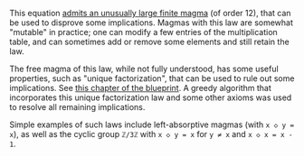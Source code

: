 This equation [admits an unusually large finite magma](https://leanprover.zulipchat.com/#narrow/channel/458659-Equational/topic/Outstanding.20equations.2C.20v1/near/478094170) (of order 12), that can be used to disprove some implications.  Magmas with this law are somewhat "mutable" in practice; one can modify a few entries of the multiplication table, and can sometimes add or remove some elements and still retain the law.

The free magma of this law, while not fully understood, has some useful properties, such as "unique factorization", that can be used to rule out some implications.  See [this chapter of the blueprint](https://teorth.github.io/equational_theories/blueprint/854-chapter.html).  A greedy algorithm that incorporates this unique factorization law and some other axioms was used to resolve all remaining implications.

Simple examples of such laws include left-absorptive magmas (with `x ◇ y = x`), as well as the cyclic group `ℤ/3ℤ` with `x ◇ y = x` for `y ≠ x` and `x ◇ x = x - 1`.
